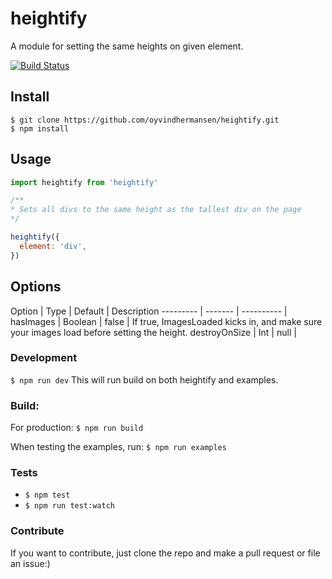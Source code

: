 # heightify

A module for setting the same heights on given element.

[![Build Status](https://travis-ci.org/oyvindhermansen/heightify.svg?branch=develop)](https://travis-ci.org/oyvindhermansen/heightify)

## Install
```
$ git clone https://github.com/oyvindhermansen/heightify.git
$ npm install
```

## Usage
```javascript
import heightify from 'heightify'

/**
* Sets all divs to the same height as the tallest div on the page
*/

heightify({
  element: 'div',
})
```

## Options

Option | Type | Default | Description
--------- | ------- | ---------- |
hasImages | Boolean | false      | If true, ImagesLoaded kicks in, and make sure your images load before setting the height.
destroyOnSize | Int | null       |


### Development
`$ npm run dev`
This will run build on both heightify and examples.

### Build:
For production:
`$ npm run build`

When testing the examples, run:
`$ npm run examples`

### Tests
* `$ npm test`
* `$ npm run test:watch`

### Contribute
If you want to contribute, just clone the repo and make a pull request or file an issue:)
